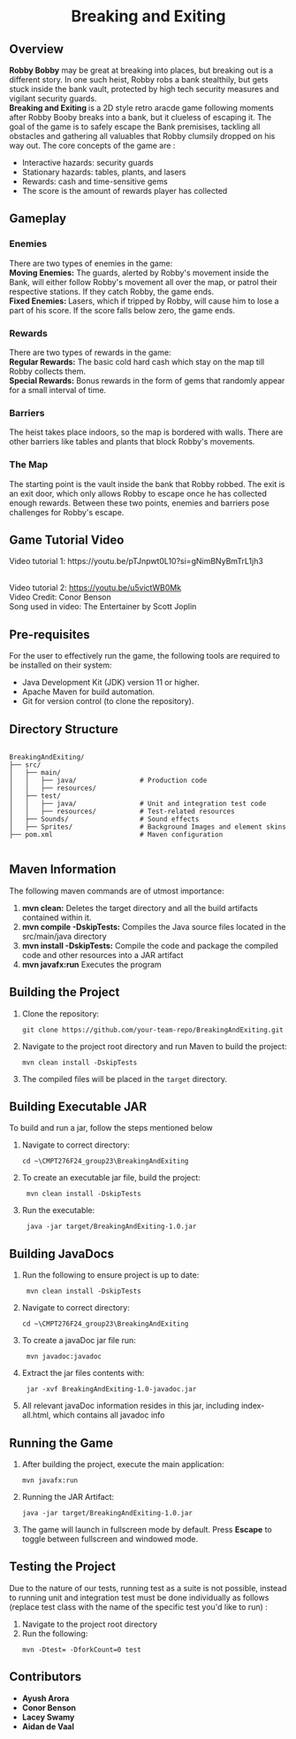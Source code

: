 <h1 align = "center"> Breaking and Exiting </h1>

## Overview
<p> 
<b>Robby Bobby</b> may be great at breaking into places, but breaking out is a different story. In one such heist, Robby robs a bank
stealthily, but gets stuck inside the bank vault, protected by high tech security measures and vigilant security guards. <br>
<b> Breaking and Exiting </b> is a 2D style retro aracde game following moments after Robby Booby breaks into a bank, but it clueless of
escaping it. The goal of the game is to safely escape the Bank premisises, tackling all obstacles and gathering all valuables that Robby 
clumsily dropped on his way out. The core concepts of the game are : <br>
<ul>
<li> Interactive hazards: security guards </li>
<li> Stationary hazards: tables, plants, and lasers </li>
<li> Rewards: cash and time-sensitive gems </li>
<li> The score is the amount of rewards player has collected </li>
</ul>
</p>

## Gameplay
<h3> Enemies </h3>
<p>
There are two types of enemies in the game: <br>
<b> Moving Enemies:</b> The guards, alerted by Robby's movement inside the Bank, will either follow Robby's movement all over the map, or patrol their respective stations. If they catch Robby, the game ends. <br>
<b> Fixed Enemies: </b> Lasers, which if tripped by Robby, will cause him to lose a part of his score. If the score falls below zero, the
game ends.
</p>
<h3> Rewards </h3>
<p>
There are two types of rewards in the game: <br>
<b> Regular Rewards:</b> The basic cold hard cash which stay on the map till Robby collects them. <br>
<b> Special Rewards:</b> Bonus rewards in the form of gems that randomly appear for a small interval of time.
</p>
<h3> Barriers </h3>
<p>
The heist takes place indoors, so the map is bordered with walls. There are other barriers like tables and plants that block Robby's 
movements.
</p>
<h3> The Map </h3>
The starting point is the vault inside the bank that Robby robbed. The exit is an exit door, which only allows Robby to escape once he has
collected enough rewards. Between these two points, enemies and barriers pose challenges for Robby's escape.
</p>

## Game Tutorial Video

<p>
  Video tutorial 1: https://youtu.be/pTJnpwt0L10?si=gNimBNyBmTrL1jh3<br><br>
  
  Video tutorial 2: https://youtu.be/u5victWB0Mk <br>
  Video Credit: Conor Benson<br>
  Song used in video: The Entertainer by Scott Joplin
</p>


## Pre-requisites
<p> For the user to effectively run the game, the following tools are required to be installed on their system: <br>
  <ul>
    <li> Java Development Kit (JDK) version 11 or higher. </li>
    <li> Apache Maven for build automation. </li>
    <li> Git for version control (to clone the repository).</li>
   </ul>
 </p>

## Directory Structure
<pre><code>
BreakingAndExiting/
├── src/
│   ├── main/
│   │   ├── java/                # Production code
│   │   ├── resources/           
│   ├── test/
│   │   ├── java/                # Unit and integration test code
│   │   ├── resources/           # Test-related resources
│   ├── Sounds/                  # Sound effects
│   ├── Sprites/                 # Background Images and element skins
├── pom.xml                      # Maven configuration

</code></pre>

## Maven Information
<p> The following maven commands are of utmost importance: <br>
  <ol>
    <li> <b> mvn clean:</b> Deletes the target directory and all the build artifacts contained within it. </li>
    <li> <b> mvn compile -DskipTests:</b> Compiles the Java source files located in the src/main/java directory </li>
    <li> <b> mvn install -DskipTests:</b> Compile the code and package the compiled code and other resources into a JAR artifact </li>
    <li> <b> mvn javafx:run</b> Executes the program </li>
   </ol>
  </p>

## Building the Project
<ol>
  <li>Clone the repository:
    <pre><code>git clone https://github.com/your-team-repo/BreakingAndExiting.git
</code></pre>
  </li>
  <li>Navigate to the project root directory and run Maven to build the project:
    <pre><code>mvn clean install -DskipTests</code></pre>
  </li>
  <li>The compiled files will be placed in the <code>target</code> directory.</li>
</ol>

## Building Executable JAR
<p> To build and run a jar, follow the steps mentioned below <br>
  <ol>
    <li>Navigate to correct directory: <pre><code>cd ~\CMPT276F24_group23\BreakingAndExiting </code></pre> </li>
    <li>To create an executable jar file, build the project:  <pre><code> mvn clean install -DskipTests </code></pre></li>
    <li>Run the executable:  <pre><code> java -jar target/BreakingAndExiting-1.0.jar </code></pre> </li>
  </ol>
  

## Building JavaDocs
  <ol>
  <li>Run the following to ensure project is up to date: <pre><code> mvn clean install -DskipTests</code></pre></li>
    <li>Navigate to correct directory: <pre><code>cd ~\CMPT276F24_group23\BreakingAndExiting </code></pre> </li>
    <li>To create a javaDoc jar file run:  <pre><code> mvn javadoc:javadoc </code></pre></li>
    <li>Extract the jar files contents with:  <pre><code> jar -xvf BreakingAndExiting-1.0-javadoc.jar </code></pre> </li>
    <li>All relevant javaDoc information resides in this jar, including index-all.html, which contains all javadoc info </li>
  </ol>

## Running the Game
<ol>
  <li>After building the project, execute the main application:
    <pre><code>mvn javafx:run</code></pre>
  </li>
  <li> Running the JAR Artifact:
    <pre><code>java -jar target/BreakingAndExiting-1.0.jar</code></pre>
  <li>The game will launch in fullscreen mode by default. Press <b>Escape</b> to toggle between fullscreen and windowed mode.</li>
</ol>

## Testing the Project
<p>Due to the nature of our tests, running test as a suite is not possible, instead to running unit and integration test must be done individually as 
   follows (replace test class with the name of the specific test you'd like to run) :   
 </p>
<ol>
  <li>
    Navigate to the project root directory
  </li>
  <li>
    Run the following:
    <pre><code>mvn -Dtest=<testClass> -DforkCount=0 test</code></pre>
  </li>
</ol>

## Contributors
<ul>
  <li><b>Ayush Arora</b> </li>
  <li><b>Conor Benson</b> </li>
  <li><b>Lacey Swamy</b></li>
  <li><b>Aidan de Vaal</b></li>
</ul>
    
    





